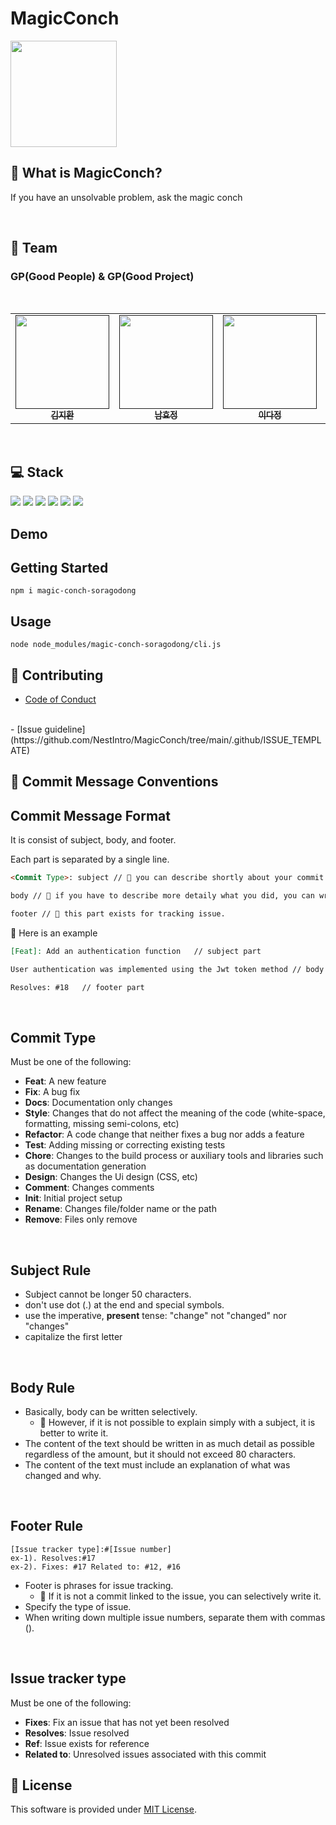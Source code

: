 # MagicConch

<img src="https://github.com/NestIntro/MagicConch/assets/91196025/316b32b3-de60-4003-8d76-c316cd711f69" width="170px" height="170px" align="center"/>

<br/>

## 🐚 What is MagicConch?

If you have an unsolvable problem, ask the magic conch

<br/>

## 🧙 Team

### GP(Good People) & GP(Good Project)

<br/>
<table>
  <tbody>
    <tr>
      <td align="center"><a href=""><img src="https://file3.instiz.net/data/cached_img/upload/2021/03/02/20/d9459e5a8b7552eb00b5a5f3bb9f517a.jpg" width="150px"  height="150px"; alt=""/><br /><sub><b>김지환 </b></sub></a><br /></td>
      <td align="center"><a href=""><img src="https://i.pinimg.com/736x/a3/fe/d2/a3fed2746329f5dfcc3847ac199bba48.jpg" width="150px" height="150px" alt=""/><br /><sub><b>남효정 </b></sub></a><br /></td>
      <td align="center"><a href=""><img src="https://cdn.indiepost.co.kr/uploads/images/2018/12/11/uDZ4Pt-700x525.png" width="150px" height="150px" alt=""/><br /><sub><b>이다정</b></sub></a><br /></td>
      <td align="center"><a href=""><img src="https://mblogthumb-phinf.pstatic.net/MjAxODA1MTRfMTA0/MDAxNTI2MjI0NTA0MDAy.8QZYsuFXxoLDLIt5WsV0NQG9h46BDkya-Dyi4mCxoi0g.yeG1Lzw30K6Dx-sEBjSOOKrnBmLk9Q60xXQk3IBeN0kg.PNG.wnxor520/20180513_233340.png?type=w800" width="150px" height="150px" alt=""/><br /><sub><b>최희원</b></sub></a><br /></td>
    </tr>
  </tbody>
</table>
<br/>

## 💻 Stack

<div>
  <img src="https://img.shields.io/badge/JAVASCRIPT-F7DF1E?style=for-the-badge&logo=JavaScript&logoColor=white">
  <img src="https://img.shields.io/badge/NODE.JS-339933?style=for-the-badge&logo=Node.js&logoColor=white">
  <img src="https://img.shields.io/badge/NPM-CB3837?style=for-the-badge&logo=npm&logoColor=white">
  <img src="https://img.shields.io/badge/GITHUB-181717?style=for-the-badge&logo=GitHub&logoColor=white">
  <img src="https://img.shields.io/badge/WEBPACK-8DD6F9?style=for-the-badge&logo=Webpack&logoColor=white">
  <img src="https://img.shields.io/badge/.ENV-ECD53F?style=for-the-badge&logo=.ENV&logoColor=white">
</div>

## Demo

## Getting Started

```
npm i magic-conch-soragodong
```

## Usage

```
node node_modules/magic-conch-soragodong/cli.js
```


## 🧐 Contributing

- [Code of Conduct](https://www.contributor-covenant.org/)
<br/>
- [Issue guideline](https://github.com/NestIntro/MagicConch/tree/main/.github/ISSUE_TEMPLATE)

<br/>

## :loudspeaker: Commit Message Conventions

## Commit Message Format

It is consist of subject, body, and footer. 

Each part is separated by a single line.


```markdown
<Commit Type>: subject // 📝 you can describe shortly about your commit

body // 📝 if you have to describe more detaily what you did, you can write down on this part. It is optional

footer // 📝 this part exists for tracking issue.
```

📝 Here is an example

```markdown
[Feat]: Add an authentication function   // subject part

User authentication was implemented using the Jwt token method // body part

Resolves: #18   // footer part
```

<br/>

## Commit Type

Must be one of the following:

- **Feat**: A new feature
- **Fix**: A bug fix
- **Docs**: Documentation only changes
- **Style**: Changes that do not affect the meaning of the code (white-space, formatting, missing semi-colons, etc)
- **Refactor**: A code change that neither fixes a bug nor adds a feature
- **Test**: Adding missing or correcting existing tests
- **Chore**: Changes to the build process or auxiliary tools and libraries such as documentation generation
- **Design**: Changes the Ui design (CSS, etc)
- **Comment**: Changes comments
- **Init**: Initial project setup
- **Rename**: Changes file/folder name or the path
- **Remove**: Files only remove

<br/>

## Subject Rule

- Subject cannot be longer 50 characters.
- don't use dot (.) at the end and special symbols.
- use the imperative, **present** tense: "change" not "changed" nor "changes"
- capitalize the first letter

<br/>

## Body Rule

- Basically, body can be written selectively.
  - 🤔 However, if it is not possible to explain simply with a subject, it is better to write it.
- The content of the text should be written in as much detail as possible regardless of the amount, but it should not exceed 80 characters.
- The content of the text must include an explanation of what was changed and why.

<br/>

## Footer Rule

```
[Issue tracker type]:#[Issue number]
ex-1). Resolves:#17
ex-2). Fixes: #17 Related to: #12, #16
```

- Footer is phrases for issue tracking.
  - 🤔 If it is not a commit linked to the issue, you can selectively write it.
- Specify the type of issue.
- When writing down multiple issue numbers, separate them with commas ().

<br/>

## Issue tracker type

Must be one of the following:

- **Fixes**: Fix an issue that has not yet been resolved
- **Resolves**: Issue resolved
- **Ref**: Issue exists for reference
- **Related to**: Unresolved issues associated with this commit


## 📜 License

This software is provided under [MIT License](https://github.com/nhn/toast-ui.doc/blob/master/LICENSE).
